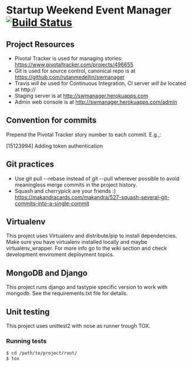 # Startup Weekend Event Manager [![Build Status](https://secure.travis-ci.org/rutanmedellin/swmanager.png?branch=master)](http://travis-ci.org/rutanmedellin/swmanager)

## Project Resources
  * Pivotal Tracker is used for managing stories: https://www.pivotaltracker.com/projects/496655
  * Git is used for source control, canonical repo is at https://github.com/rutanmedellin/swmanager
  * Travis _will be_ used for Continuous Integration, CI server _will be_ located at http://
  * Staging server is at http://swmanager.herokuapps.com
  * Admin web console is at http://swmanager.herokuapps.com/admin

## Convention for commits

Prepend the Pivotal Tracker story number to each commit.  E.g.,:

[15123994] Adding token authentication

## Git practices

  * Use git pull --rebase instead of git --pull wherever possible to avoid meaningless merge commits in the project history.
  * Squash and cherrypick are your friends :) https://makandracards.com/makandra/527-squash-several-git-commits-into-a-single-commit

## Virtualenv

This project uses Virtualenv and distribute/pip to install dependencies. Make sure you have virtualenv installed locally and maybe virtualenv_wrapper. For more info go to the wiki section and check development enviroment deployment topics.

## MongoDB and Django

This project runs django and tastypie specific version to work with mongodb. See the requirements.txt file for details.

## Unit testing

This project uses unittest2 with nose as runner trough TOX.

### Running tests
```bash
$ cd /path/to/project/root/
$ tox
```